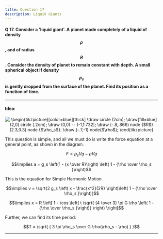 ```yaml
---
title: Question 17
description: Liquid Giants
---
```


<script src="https://cdn.mathjax.org/mathjax/latest/MathJax.js?config=TeX-AMS-MML_HTMLorMML" type="text/javascript"></script>

#### Q 17. Consider a 'liquid giant'. A planet made completely of a liquid of density $$\rho$$, and of radius $$R$$. Consider the density of planet to remain constant with depth. A small spherical object if density $$\rho_s$$ is gently dropped from the surface of the planet. Find its position as a function of time.

---

#### Idea:

<p align="center"><img align="center" src="https://i.upmath.me/svg/%5Cbegin%7Btikzpicture%7D%5Bcolor%3Dwhite%5D%5Bthick%5D%0A%5Cdraw%20circle%20(2cm)%3B%0A%5Cdraw%5Bfill%3Dblue%5D%20(2%2C0)%20circle%20(.2cm)%3B%0A%5Cdraw%20(0%2C0)%20--%20(-1%2C1.732)%3B%0A%5Cdraw%20(-.8%2C.866)%20node%20%7B%24R%24%7D%20(2.3%2C0.3)%20node%20%7B%24%5Crho_s%24%7D%3B%0A%5Cdraw%20(-.7%2C-1)%20node%7B%24%5Crho%24%7D%3B%0A%5Cend%7Btikzpicture%7D%0A" alt="\begin{tikzpicture}[color=blue][thick]
\draw circle (2cm);
\draw[fill=blue] (2,0) circle (.2cm);
\draw (0,0) -- (-1,1.732);
\draw (-.8,.866) node {$R$} (2.3,0.3) node {$\rho_s$};
\draw (-.7,-1) node{$\rho$};
\end{tikzpicture}
" /></p>

 
This question is simple, and all we must do is write the force equation at a general point, as shown in the diagram.

$$F = \rho_s V g - \rho V g$$

$$\implies a = g_s \left(1 - {x \over R}\right) \left( 1 - {\rho \over \rho_s }\right)$$

This is the equation for Simple Harmonic Motion.

$$\implies v = \sqrt{2 g_s \left( x - \frac{x^2}{2R} \right)\left( 1 - {\rho \over \rho_s }\right)}$$

$$\implies x = R \left[ 
1 - \cos \left( t \sqrt{ {4 \over 3} \pi G \rho \left( 1 - {\rho \over \rho_s }\right)} \right) \right]$$

Further, we can find its time period: 

$$T = \sqrt{ { 3 \pi \rho_s \over G \rho(\rho_s - \rho) } }$$

---
